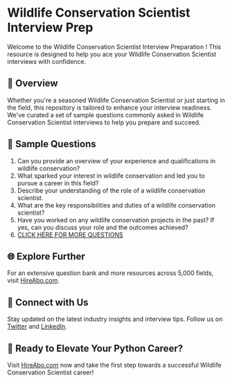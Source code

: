 # Wildlife Conservation Scientist Interview Prep

Welcome to the Wildlife Conservation Scientist Interview Preparation ! This resource is designed to help you ace your Wildlife Conservation Scientist interviews with confidence.

## 🚀 Overview

Whether you're a seasoned Wildlife Conservation Scientist or just starting in the field, this repository is tailored to enhance your interview readiness. We've curated a set of sample questions commonly asked in Wildlife Conservation Scientist interviews to help you prepare and succeed.

## 📝 Sample Questions

1. Can you provide an overview of your experience and qualifications in wildlife conservation?
2. What sparked your interest in wildlife conservation and led you to pursue a career in this field?
3. Describe your understanding of the role of a wildlife conservation scientist.
4. What are the key responsibilities and duties of a wildlife conservation scientist?
5. Have you worked on any wildlife conservation projects in the past? If yes, can you discuss your role and the outcomes achieved?
6. [CLICK HERE FOR MORE QUESTIONS](https://hireabo.com/job/10_3_34/Wildlife%20Conservation%20Scientist)

## 🌐 Explore Further

For an extensive question bank and more resources across 5,000 fields, visit [HireAbo.com](https://www.hireabo.com).

## 📱 Connect with Us

Stay updated on the latest industry insights and interview tips. Follow us on [Twitter](https://twitter.com/hireabo) and [LinkedIn](https://www.linkedin.com/in/hire-abo-3609972a8/).

## 🚀 Ready to Elevate Your Python Career?

Visit [HireAbo.com](https://www.hireabo.com) now and take the first step towards a successful Wildlife Conservation Scientist career!